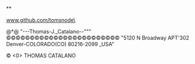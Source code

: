 *\*

www.github.com/tomsnode\

@*@
"---Thomas-J._Catalano--"""
©©©©©©©©©©©©©©©©©©©©©©©©
"5120 N Broadway APT'302
Denver-COLORADO(CO) 80216-2099 _USA"


© <0> THOMAS CATALANO






































































































